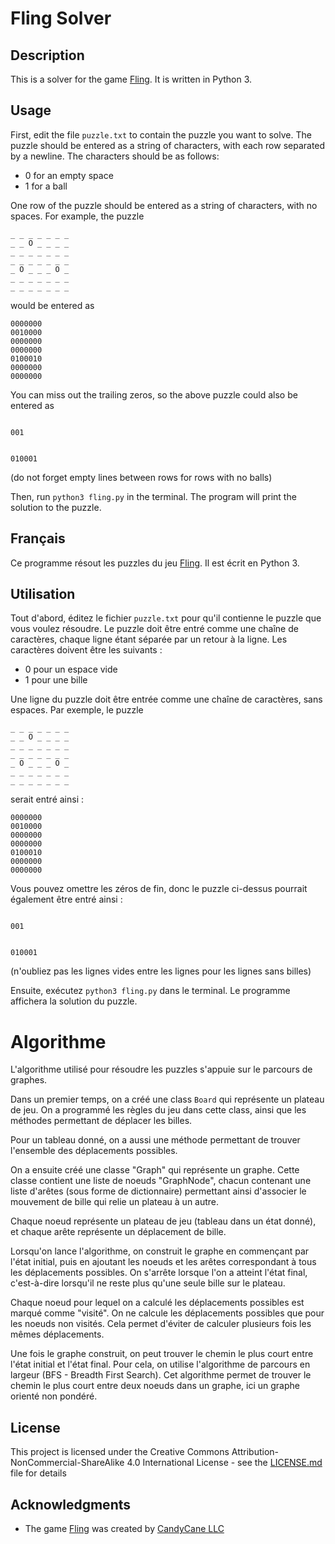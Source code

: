 # Fling Solver
## Description

This is a solver for the game [Fling](https://play.google.com/store/apps/details?id=com.candycaneapps.flingsolve&hl=en_US&gl=US). It is written in Python 3.

## Usage

First, edit the file `puzzle.txt` to contain the puzzle you want to solve. The puzzle should be entered as a string of characters, with each row separated by a newline. The characters should be as follows:
- 0 for an empty space
- 1 for a ball

One row of the puzzle should be entered as a string of characters, with no spaces. For example, the puzzle

```
_ _ _ _ _ _ _
_ _ O _ _ _ _
_ _ _ _ _ _ _
_ _ _ _ _ _ _
_ O _ _ _ O _
_ _ _ _ _ _ _
_ _ _ _ _ _ _
``` 

would be entered as

```
0000000
0010000
0000000
0000000
0100010
0000000
0000000
```

You can miss out the trailing zeros, so the above puzzle could also be entered as

```

001


010001
```
(do not forget empty lines between rows for rows with no balls)

Then, run `python3 fling.py` in the terminal. The program will print the solution to the puzzle.

## Français

Ce programme résout les puzzles du jeu [Fling](https://play.google.com/store/apps/details?id=com.candycaneapps.flingsolve&hl=en_US&gl=US). Il est écrit en Python 3.

## Utilisation

Tout d'abord, éditez le fichier `puzzle.txt` pour qu'il contienne le puzzle que vous voulez résoudre. Le puzzle doit être entré comme une chaîne de caractères, chaque ligne étant séparée par un retour à la ligne. Les caractères doivent être les suivants :
- 0 pour un espace vide
- 1 pour une bille

Une ligne du puzzle doit être entrée comme une chaîne de caractères, sans espaces. Par exemple, le puzzle

```
_ _ _ _ _ _ _
_ _ O _ _ _ _
_ _ _ _ _ _ _
_ _ _ _ _ _ _
_ O _ _ _ O _
_ _ _ _ _ _ _
_ _ _ _ _ _ _
```

serait entré ainsi :

```
0000000
0010000
0000000
0000000
0100010
0000000
0000000
```

Vous pouvez omettre les zéros de fin, donc le puzzle ci-dessus pourrait également être entré ainsi :

```

001


010001
```
(n'oubliez pas les lignes vides entre les lignes pour les lignes sans billes)

Ensuite, exécutez `python3 fling.py` dans le terminal. Le programme affichera la solution du puzzle.

# Algorithme

L'algorithme utilisé pour résoudre les puzzles s'appuie sur le parcours de graphes.

Dans un premier temps, on a créé une class `Board` qui représente un plateau de jeu. On a programmé
les règles du jeu dans cette class, ainsi que les méthodes permettant de déplacer les billes.

Pour un tableau donné, on a aussi une méthode permettant de trouver l'ensemble des déplacements possibles.

On a ensuite créé une classe "Graph" qui représente un graphe. Cette classe contient une liste de noeuds "GraphNode", chacun contenant une liste d'arêtes (sous forme de dictionnaire) permettant ainsi d'associer le mouvement de bille qui relie un plateau à un autre.

Chaque noeud représente un plateau de jeu (tableau dans un état donné), et chaque arête représente un déplacement de bille.

Lorsqu'on lance l'algorithme, on construit le graphe en commençant par l'état initial, puis en ajoutant les noeuds et les arêtes correspondant à tous les déplacements possibles. On s'arrête lorsque l'on a atteint l'état final, c'est-à-dire lorsqu'il ne reste plus qu'une seule bille sur le plateau.

Chaque noeud pour lequel on a calculé les déplacements possibles est marqué comme "visité". On ne calcule les déplacements possibles que pour les noeuds non visités. Cela permet d'éviter de calculer plusieurs fois les mêmes déplacements.

Une fois le graphe construit, on peut trouver le chemin le plus court entre l'état initial et l'état final. Pour cela, on utilise l'algorithme de parcours en largeur (BFS - Breadth First Search). Cet algorithme permet de trouver le chemin le plus court entre deux noeuds dans un graphe, ici un graphe orienté non pondéré.


## License

This project is licensed under the Creative Commons Attribution-NonCommercial-ShareAlike 4.0 International License - see the [LICENSE.md](LICENSE.md) file for details

## Acknowledgments

- The game [Fling](https://play.google.com/store/apps/details?id=com.candycaneapps.flingsolve&hl=en_US&gl=US) was created by [CandyCane LLC](https://candycaneapps.com/)

